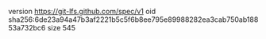 version https://git-lfs.github.com/spec/v1
oid sha256:6de23a94a47b3af2221b5c5f6b8ee795e89988282ea3cab750ab18853a732bc6
size 545
